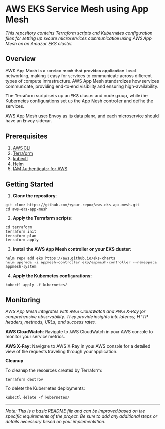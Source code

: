 # AWS EKS Service Mesh using App Mesh

*This repository contains Terraform scripts and Kubernetes configuration files for setting up secure microservices communication using AWS App Mesh on an Amazon EKS cluster.*

## Overview

AWS App Mesh is a service mesh that provides application-level networking, making it easy for services to communicate across different types of compute infrastructure. AWS App Mesh standardizes how services communicate, providing end-to-end visibility and ensuring high-availability.

The Terraform script sets up an EKS cluster and node group, while the Kubernetes configurations set up the App Mesh controller and define the services.

AWS App Mesh uses Envoy as its data plane, and each microservice should have an Envoy sidecar.

## Prerequisites

1. [AWS CLI](https://aws.amazon.com/cli/)
2. [Terraform](https://learn.hashicorp.com/tutorials/terraform/install-cli)
3. [kubectl](https://kubernetes.io/docs/tasks/tools/install-kubectl/)
4. [Helm](https://helm.sh/docs/intro/install/)
5. [IAM Authenticator for AWS](https://docs.aws.amazon.com/eks/latest/userguide/install-aws-iam-authenticator.html)

## Getting Started

1. **Clone the repository**:

```
git clone https://github.com/<your-repo>/aws-eks-app-mesh.git
cd aws-eks-app-mesh
```

2. **Apply the Terraform scripts:**

``````
cd terraform
terraform init
terraform plan
terraform apply
``````

3. **Install the AWS App Mesh controller on your EKS cluster:**

``````
helm repo add eks https://aws.github.io/eks-charts
helm upgrade -i appmesh-controller eks/appmesh-controller --namespace appmesh-system
``````
4. **Apply the Kubernetes configurations:**

``````
kubectl apply -f kubernetes/
``````

## Monitoring

*AWS App Mesh integrates with AWS CloudWatch and AWS X-Ray for comprehensive observability. They provide insights into latency, HTTP headers, methods, URLs, and success rates.*

**AWS CloudWatch**: Navigate to AWS CloudWatch in your AWS console to monitor your service metrics.

**AWS X-Ray:** Navigate to AWS X-Ray in your AWS console for a detailed view of the requests traveling through your application.

**Cleanup**

To cleanup the resources created by Terraform:

```terraform destroy```

To delete the Kubernetes deployments:


```kubectl delete -f kubernetes/```


---

*Note: This is a basic README file and can be improved based on the specific requirements of the project. Be sure to add any additional steps or details necessary based on your implementation.*
